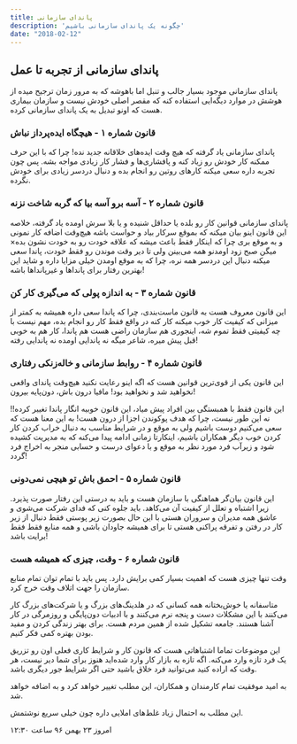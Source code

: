 ```yaml
---
title: پاندای سازمانی
description: 'چگونه یک پاندای سازمانی باشیم'
date: "2018-02-12"
---
```



## پاندای سازمانی از تجربه تا عمل

پاندای سازمانی موجود بسیار جالب و تنبل اما باهوشه که به مرور زمان ترجیح میده از هوشش  در موارد دیگه‌ایی استفاده کنه که مقصر اصلی خودش نیست و سازمان بیماری هست که اونو تبدیل به یک پاندای سازمانی کرده.

### قانون شماره ۱ - هیچگاه ایده‌پرداز نباش

پاندای سازمانی یاد گرفته که هیچ وقت ایده‌های خلاقانه جدید نده! چرا که با این حرف ممکنه کار خودش رو زیاد کنه و پافشاری‌ها و فشار کار زیادی مواجه بشه. پس چون تجربه داره سعی میکنه کار‌های روتین رو انجام بده و دنبال درد‌سر زیادی برای خودش نگرده.


###  قانون شماره ۲ - آسه برو آسه بیا که گربه شاخت نزنه 


 پاندای سازمانی قوانین کار رو بلده یا حداقل شنیده و یا بلا سرش اومده یاد گرفته، خلاصه این قانون اینو بیان میکنه که بموقع سرکار بیاد و حواست باشه هیچ‌وقت اضافه کار نمونی و به موقع‌ بری چرا که اینکار فقط باعث میشه که علاقه خودت رو به خودت نشون بده× میگن صبح زود اومدنو همه می‌بینن ولی تا دیر وقت موندن رو فقط خودت، پاندا سعی میکنه دنبال این دردسر همه نره، چرا که به موقع اومدن خیلی مزایا داره و شاید این بهترین رفتار برای پاندا‌ها و غیر‌پانداها باشه!

### قانون شماره ۳ - به اندازه پولی که می‌گیری کار کن 

 این قانون معروف هست به قانون ماست‌بندی، چرا که پاندا سعی داره همیشه به کمتر از میزانی که کیفیت کار خوب میکنه کار کنه در واقع فقط کار رو انجام بده، مهم نیست با چه کیفیتی فقط تموم شه، اینجوری هم سازمان راضی هست هم پاندا، کار هم به خوبی قبل پیش میره، شاعر میگه نه پاندایی اومده نه پاندایی رفته!


### قانون شماره ۴ - روابط سازمانی و خاله‌زنکی رفتاری 

این قانون یکی از قوی‌ترین قوانین هست که اگه اینو رعایت نکنید هیچ‌وقت پاندای واقعی نخواهید شد و نخواهید بود! مافیا درون باش، دون‌پایه بیرون!

این قانون فقط با همبستگی بین افراد پیش میاد، این قانون خوبیه انگار پاندا تغییر کرده!!   نه این طور نیست، چرا که هدف پوکوندن اجزا از درون هست!
به این معنا هست که سعی می‌کنیم دوست باشیم ولی به موقع و در شرایط مناسب به دنبال خراب کردن کار کردن خوب دیگر همکاران باشیم، اینکارتا زمانی ادامه پیدا می‌کنه که به مدیریت کشیده شود و زیر‌آب فرد مورد نظر به موقع و با دعوای درست و حسابی منجر به اخراج فرد گردد!

### قانون شماره ۵ - احمق باش تو هیچی نمی‌دونی




این قانون بیان‌گر هماهنگی با سازمان هست و باید به درستی این رفتار صورت پذیرد. زیرا اشتباه و تعلل از کیفیت آن می‌کاهد. باید جلوه کنی که فدای شرکت می‌شوی و عاشق همه مدیران و سروران هستی با این حال بصورت زیر پوستی فقط دنبال از زیر کار در رفتن و تفرقه پراکنی هستی تا برای همیشه جاودان باشی و همه منابع فقط فقط برایت باشد!

### قانون شماره ۶ - وقت، چیزی که همیشه هست




وقت تنها چیزی هست که اهمیت بسیار کمی برایش دارد. پس باید با تمام توان تمام منابع سازمان را جهت اتلاف وقت خرج کرد.


متاسفانه یا خوش‌بختانه همه کسانی که در هلدینگ‌های بزرگ و یا شرکت‌های بزرگ کار می‌کنند با این مشکلات دست و پنجه نرم‌ می‌کنند و با ادبیات دون‌پایگی و روزمرگی در کار آشنا هستند. جامعه تشکیل شده از همین مردم هست. برای بهتر زندگی کردن و مفید بودن بهتره کمی فکر کنیم.


این موضوعات تماما اشتباهاتی هست که  قانون کار و شرایط کاری فعلی اون رو تزریق یک فرد تازه وارد می‌کنه. اگه تازه به بازار کار وارد شده‌اید هنوز برای شما دیر نیست، هر وقت که اراده کنید می‌توانید فرد خلاق باشید حتی اگر شرایط جور دیگری باشد.


به امید موفقیت تمام کارمندان و همکاران، این مطلب تغییر خواهد کرد و به اضافه خواهد شد.


این مطلب به احتمال زیاد غلط‌های املایی داره چون خیلی سریع نوشتمش. 


امروز ۲۳ بهمن ۹۶ ساعت ۱۲:۳۰
 

 
